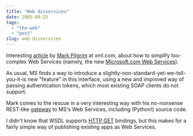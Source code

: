 ```yaml
---
title: "Web disservices"
date: 2003-09-25
tags: 
  - "the-web"
  - "post"
slug: web-disservices
---
```


Interesting [article](http://www.xml.com/pub/a/2003/09/24/dive.html) by [Mark Pilgrim](http://diveintomark.org) at xml.com, about how to simplify too-complex Web Services (namely, the new [Microsoft.com Web Services](http://msdn.microsoft.com/webservices/building/livewebservices/mscomservices/default.aspx)).

As usual, MS finds a way to introduce a slightly-non-standard-yet-we-tell-you-it-is new "feature" in this interface, using a new and improved way of passing authentication tokens, which most existing SOAP clients do not support.

Mark comes to the rescue in a very interesting way with his no-nonsense REST-like [gateway](http://diveintomark.org/msweb/) to MS's Web Services, including (Python!) source code.

I didn't know that WSDL supports [HTTP GET](http://www.w3.org/TR/wsdl#_http) bindings, but this makes for a fairly simple way of publishing existing apps as Web Services.
